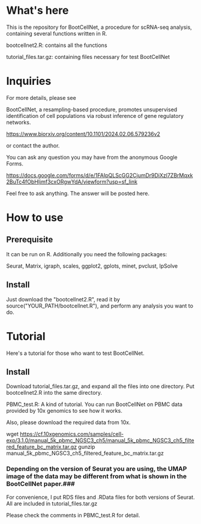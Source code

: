 # What's here

This is the repository for BootCellNet, a procedure for scRNA-seq analysis, containing several functions written in R.

bootcellnet2.R: contains all the functions

tutorial_files.tar.gz: containing files necessary for test BootCellNet

# Inquiries

For more details, please see

BootCellNet, a resampling-based procedure, promotes unsupervised identification of cell populations via robust inference of gene regulatory networks.

https://www.biorxiv.org/content/10.1101/2024.02.06.579236v2

or contact the author.

You can ask any question you may have from the anonymous Google Forms.

https://docs.google.com/forms/d/e/1FAIpQLScGG2CjumDr9DiXzl7ZBrMqxk2BuTc4fObHIjmf3cxORgwYdA/viewform?usp=sf_link

Feel free to ask anything. The answer will be posted here.

# How to use

## Prerequisite

It can be run on R. Additionally you need the following packages:

Seurat, Matrix, igraph, scales, ggplot2, gplots, minet, pvclust, lpSolve

## Install

Just download the "bootcellnet2.R", read it by source("YOUR_PATH/bootcellnet.R"), and perform any analysis you want to do.

# Tutorial

Here's a tutorial for those who want to test BootCellNet.

## Install

Download tutorial_files.tar.gz, and expand all the files into one directory. Put bootcellnet2.R into the same directory.

PBMC_test.R: A kind of tutorial. You can run BootCellNet on PBMC data provided by 10x genomics to see how it works.

Also, please download the required data from 10x.

wget https://cf.10xgenomics.com/samples/cell-exp/3.1.0/manual_5k_pbmc_NGSC3_ch5/manual_5k_pbmc_NGSC3_ch5_filtered_feature_bc_matrix.tar.gz
gunzip manual_5k_pbmc_NGSC3_ch5_filtered_feature_bc_matrix.tar.gz

### Depending on the version of Seurat you are using, the UMAP image of the data may be different from what is shown in the BootCellNet paper.###
For convenience, I put RDS files and .RData files for both versions of Seurat. All are included in tutorial_files.tar.gz

Please check the comments in PBMC_test.R for detail.





